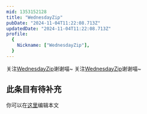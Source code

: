```yaml
---
mid: 1353152128
title: "WednesdayZip"
pubDate: "2024-11-04T11:22:08.713Z"
updatedDate: "2024-11-04T11:22:08.713Z"
profile:
  {
    Nickname: ["WednesdayZip"],
  }
---
```


关注[WednesdayZip](https://space.bilibili.com/1353152128)谢谢喵~ 关注[WednesdayZip](https://space.bilibili.com/1353152128)谢谢喵~

## 此条目有待补充
你可以在[这里](https://github.com/Yuhanawa/VTuber.ICU-Content/edit/master/v/WednesdayZip/index.md)编辑本文
